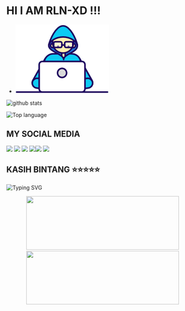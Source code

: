
# HI I AM RLN-XD !!!

- ![Alt text](https://github.com/MRVIVEK-CODER/MRVIVEK-CODER/raw/main/Developer.gif)

</p>

![github stats](https://github-readme-stats.vercel.app/api?username=R4L4N-XD&show_icons=true&theme=dark)

<img src="https://github-readme-stats.vercel.app/api/top-langs/?username=R4L4N-XD&layout=compact" alt="Top language">

## MY SOCIAL MEDIA
[![](https://img.shields.io/badge/Github-black?logo=Github&logoColor=black&labelColor=white)](https://github.com/R4L4N-XD) [![](https://img.shields.io/badge/Youtube-red?logo=Youtube&logoColor=red&labelColor=white)](https://youtube.com/channel/UCwCRIqqgKIalGxA1lTs6gWg) [![](https://img.shields.io/badge/Telegram-blue?logo=Telegram&logoColor=red&labelColor=white)](https://t.me/@mhmmdrakha)
[![](https://img.shields.io/badge/Facebook-blue?logo=Facebook&logoColor=blue&labelColor=white)](https://www.facebook.com/legend.alvino)[![](https://img.shields.io/badge/Instagram-red?logo=Instagram&logoColor=red&labelColor=white)](https://www.instagram.com/ralan.25) [![](https://img.shields.io/badge/Whatsapp-CHAT-red?logo=Whatsapp&logoColor=Brightgreen&labelColor=white)](https://wa.me/+6288286384163?text=Asalamualaikum+Kak+R4L4N+Ganteng)
## KASIH BINTANG ⭐⭐⭐⭐⭐
![Typing SVG](https://readme-typing-svg.herokuapp.com?lines=Selamat+Menikmati-Muridku....!+)

<p align="center">
<a href="https://github.com/R4L4N-XD/spamriper"><img width="400" height="140" src="https://github-readme-stats.vercel.app/api/pin/?username=R4L4N-XD&repo=spamriper&theme=chartreuse-dark"></a>
<a href="https://github.com/R4L4N-XD/Py-Fuscate"><img width="400" height="140" src="https://github-readme-stats.vercel.app/api/pin/?username=R4L4N-XD&repo=Py-Fuscate&theme=chartreuse-dark"></a>
